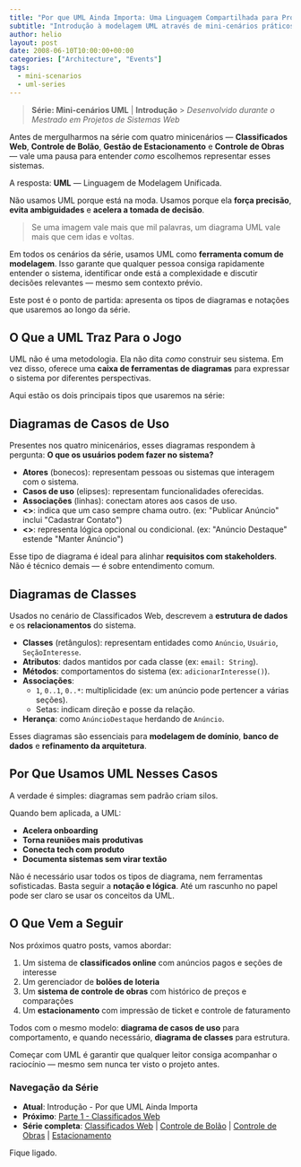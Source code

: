 ```yaml
---
title: "Por que UML Ainda Importa: Uma Linguagem Compartilhada para Projetar Sistemas"
subtitle: "Introdução à modelagem UML através de mini-cenários práticos"
author: helio
layout: post
date: 2008-06-10T10:00:00+00:00
categories: ["Architecture", "Events"]
tags:
  - mini-scenarios
  - uml-series
---
```


> **Série: Mini-cenários UML** | **Introdução** > _Desenvolvido durante o Mestrado em Projetos de Sistemas Web_

Antes de mergulharmos na série com quatro minicenários — **Classificados Web**, **Controle de Bolão**, **Gestão de Estacionamento** e **Controle de Obras** — vale uma pausa para entender _como_ escolhemos representar esses sistemas.

A resposta: **UML** — Linguagem de Modelagem Unificada.

Não usamos UML porque está na moda. Usamos porque ela **força precisão**, **evita ambiguidades** e **acelera a tomada de decisão**.

> Se uma imagem vale mais que mil palavras, um diagrama UML vale mais que cem idas e voltas.

Em todos os cenários da série, usamos UML como **ferramenta comum de modelagem**. Isso garante que qualquer pessoa consiga rapidamente entender o sistema, identificar onde está a complexidade e discutir decisões relevantes — mesmo sem contexto prévio.

Este post é o ponto de partida: apresenta os tipos de diagramas e notações que usaremos ao longo da série.

## O Que a UML Traz Para o Jogo

UML não é uma metodologia. Ela não dita _como_ construir seu sistema. Em vez disso, oferece uma **caixa de ferramentas de diagramas** para expressar o sistema por diferentes perspectivas.

Aqui estão os dois principais tipos que usaremos na série:

## Diagramas de Casos de Uso

Presentes nos quatro minicenários, esses diagramas respondem à pergunta:
**O que os usuários podem fazer no sistema?**

- **Atores** (bonecos): representam pessoas ou sistemas que interagem com o sistema.
- **Casos de uso** (elipses): representam funcionalidades oferecidas.
- **Associações** (linhas): conectam atores aos casos de uso.
- **<<include>>**: indica que um caso sempre chama outro. (ex: "Publicar Anúncio" inclui "Cadastrar Contato")
- **<<extend>>**: representa lógica opcional ou condicional. (ex: "Anúncio Destaque" estende "Manter Anúncio")

Esse tipo de diagrama é ideal para alinhar **requisitos com stakeholders**. Não é técnico demais — é sobre entendimento comum.

## Diagramas de Classes

Usados no cenário de Classificados Web, descrevem a **estrutura de dados** e os **relacionamentos** do sistema.

- **Classes** (retângulos): representam entidades como `Anúncio`, `Usuário`, `SeçãoInteresse`.
- **Atributos**: dados mantidos por cada classe (ex: `email: String`).
- **Métodos**: comportamentos do sistema (ex: `adicionarInteresse()`).
- **Associações**:
  - `1`, `0..1`, `0..*`: multiplicidade (ex: um anúncio pode pertencer a várias seções).
  - Setas: indicam direção e posse da relação.
- **Herança**: como `AnúncioDestaque` herdando de `Anúncio`.

Esses diagramas são essenciais para **modelagem de domínio**, **banco de dados** e **refinamento da arquitetura**.

## Por Que Usamos UML Nesses Casos

A verdade é simples: diagramas sem padrão criam silos.

Quando bem aplicada, a UML:

- **Acelera onboarding**
- **Torna reuniões mais produtivas**
- **Conecta tech com produto**
- **Documenta sistemas sem virar textão**

Não é necessário usar todos os tipos de diagrama, nem ferramentas sofisticadas. Basta seguir a **notação e lógica**. Até um rascunho no papel pode ser claro se usar os conceitos da UML.

## O Que Vem a Seguir

Nos próximos quatro posts, vamos abordar:

1. Um sistema de **classificados online** com anúncios pagos e seções de interesse
2. Um gerenciador de **bolões de loteria**
3. Um **sistema de controle de obras** com histórico de preços e comparações
4. Um **estacionamento** com impressão de ticket e controle de faturamento

Todos com o mesmo modelo: **diagrama de casos de uso** para comportamento, e quando necessário, **diagrama de classes** para estrutura.

Começar com UML é garantir que qualquer leitor consiga acompanhar o raciocínio — mesmo sem nunca ter visto o projeto antes.

### **Navegação da Série**

- **Atual**: Introdução - Por que UML Ainda Importa
- **Próximo**: [Parte 1 - Classificados Web](../2008-06-13-minicenario-classificados-na-web/)
- **Série completa**: [Classificados Web](../2008-06-13-minicenario-classificados-na-web/) | [Controle de Bolão](../2008-06-17-minicenario-controle-de-bolao/) | [Controle de Obras](../2008-06-21-minicenario-controle-de-obras/) | [Estacionamento](../2008-06-25-diagrama-de-casos-de-uso-estacionamento/)

Fique ligado.
